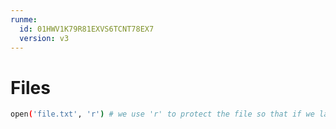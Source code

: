 ```yaml
---
runme:
  id: 01HWV1K79R81EXVS6TCNT78EX7
  version: v3
---
```


# Files

```sh {"id":"01HWV1KKX6C8701Y3KCGX1QK6Q"}
open('file.txt', 'r') # we use 'r' to protect the file so that if we latter down the code use the `write` method by mistake we don't ruin the file
```